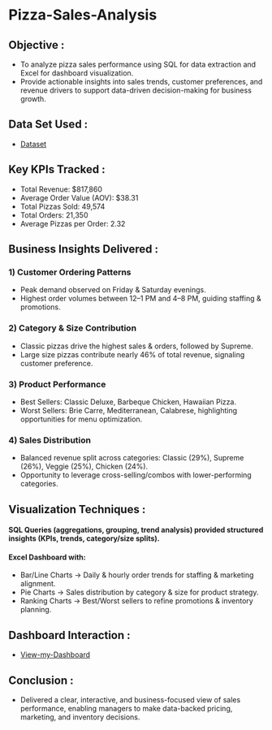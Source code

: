 # Pizza-Sales-Analysis

## Objective :
- To analyze pizza sales performance using SQL for data extraction and Excel for dashboard visualization.
- Provide actionable insights into sales trends, customer preferences, and revenue drivers to support data-driven decision-making for business growth.

## Data Set Used :
- <a href="https://1drv.ms/x/c/56ff1d5c19ff7cf2/EZ3SV_LQMRVEkUlDKDozKuoBoUzVIoiyefqaK7iHjyl4ag?e=NCjSMj">Dataset</a>

## Key KPIs Tracked :
- Total Revenue: $817,860
- Average Order Value (AOV): $38.31
- Total Pizzas Sold: 49,574
- Total Orders: 21,350
- Average Pizzas per Order: 2.32

## Business Insights Delivered : 
### 1) Customer Ordering Patterns
- Peak demand observed on Friday & Saturday evenings.
- Highest order volumes between 12–1 PM and 4–8 PM, guiding staffing & promotions.
### 2) Category & Size Contribution
- Classic pizzas drive the highest sales & orders, followed by Supreme.
- Large size pizzas contribute nearly 46% of total revenue, signaling customer preference.
### 3) Product Performance
- Best Sellers: Classic Deluxe, Barbeque Chicken, Hawaiian Pizza.
- Worst Sellers: Brie Carre, Mediterranean, Calabrese, highlighting opportunities for menu optimization.
### 4) Sales Distribution
- Balanced revenue split across categories: Classic (29%), Supreme (26%), Veggie (25%), Chicken (24%).
- Opportunity to leverage cross-selling/combos with lower-performing categories.

## Visualization Techniques :
#### SQL Queries (aggregations, grouping, trend analysis) provided structured insights (KPIs, trends, category/size splits).
#### Excel Dashboard with:
- Bar/Line Charts → Daily & hourly order trends for staffing & marketing alignment.
- Pie Charts → Sales distribution by category & size for product strategy.
- Ranking Charts → Best/Worst sellers to refine promotions & inventory planning.

## Dashboard Interaction :
- <a href="https://1drv.ms/x/c/56ff1d5c19ff7cf2/EWvOQUWo__NKicdDY_BU18cBQvvR62RnwMycTFXLr3Cf2g?e=1Ycqm4">View-my-Dashboard</a>

## Conclusion :
- Delivered a clear, interactive, and business-focused view of sales performance, enabling managers to make data-backed pricing, marketing, and inventory decisions.




